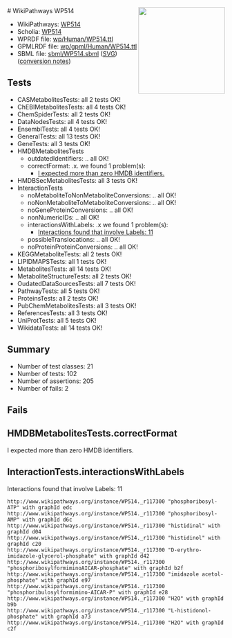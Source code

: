 <img style="float: right; width: 200px" src="../logo.png" />
# WikiPathways WP514

* WikiPathways: [WP514](https://identifiers.org/wikipathways:WP514)
* Scholia: [WP514](https://scholia.toolforge.org/wikipathways/WP514)
* WPRDF file: [wp/Human/WP514.ttl](../wp/Human/WP514.ttl)
* GPMLRDF file: [wp/gpml/Human/WP514.ttl](../wp/gpml/Human/WP514.ttl)
* SBML file: [sbml/WP514.sbml](../sbml/WP514.sbml) ([SVG](../sbml/WP514.svg)) ([conversion notes](../sbml/WP514.txt))

## Tests
* CASMetabolitesTests: all 2 tests OK!
* ChEBIMetabolitesTests: all 4 tests OK!
* ChemSpiderTests: all 2 tests OK!
* DataNodesTests: all 4 tests OK!
* EnsemblTests: all 4 tests OK!
* GeneralTests: all 13 tests OK!
* GeneTests: all 3 tests OK!
* HMDBMetabolitesTests
    * outdatedIdentifiers: .. all OK!
    * correctFormat: .x. we found 1 problem(s):
        * [I expected more than zero HMDB identifiers.](#ad154c1e)
* HMDBSecMetabolitesTests: all 3 tests OK!
* InteractionTests
    * noMetaboliteToNonMetaboliteConversions: .. all OK!
    * noNonMetaboliteToMetaboliteConversions: .. all OK!
    * noGeneProteinConversions: .. all OK!
    * nonNumericIDs: .. all OK!
    * interactionsWithLabels: .x we found 1 problem(s):
        * [Interactions found that involve Labels: 11](#fe97a8b9)
    * possibleTranslocations: .. all OK!
    * noProteinProteinConversions: .. all OK!
* KEGGMetaboliteTests: all 2 tests OK!
* LIPIDMAPSTests: all 1 tests OK!
* MetabolitesTests: all 14 tests OK!
* MetaboliteStructureTests: all 2 tests OK!
* OudatedDataSourcesTests: all 7 tests OK!
* PathwayTests: all 5 tests OK!
* ProteinsTests: all 2 tests OK!
* PubChemMetabolitesTests: all 3 tests OK!
* ReferencesTests: all 3 tests OK!
* UniProtTests: all 5 tests OK!
* WikidataTests: all 14 tests OK!


## Summary

* Number of test classes: 21
* Number of tests: 102
* Number of assertions: 205
* Number of fails: 2

## Fails

<a name="ad154c1e" />

## HMDBMetabolitesTests.correctFormat

I expected more than zero HMDB identifiers.
<a name="fe97a8b9" />

## InteractionTests.interactionsWithLabels

Interactions found that involve Labels: 11
```
http://www.wikipathways.org/instance/WP514._r117300 "phosphoribosyl-ATP" with graphId edc
http://www.wikipathways.org/instance/WP514._r117300 "phosphoribosyl-AMP" with graphId d6c
http://www.wikipathways.org/instance/WP514._r117300 "histidinal" with graphId d04
http://www.wikipathways.org/instance/WP514._r117300 "histidinol" with graphId c20
http://www.wikipathways.org/instance/WP514._r117300 "D-erythro-imidazole-glycerol-phosphate" with graphId d42
http://www.wikipathways.org/instance/WP514._r117300 "phosphoribosylformiminoAICAR-phosphate" with graphId b2f
http://www.wikipathways.org/instance/WP514._r117300 "imidazole acetol-phosphate" with graphId e97
http://www.wikipathways.org/instance/WP514._r117300 "phosphoribulosylformimino-AICAR-P" with graphId e28
http://www.wikipathways.org/instance/WP514._r117300 "H2O" with graphId b9b
http://www.wikipathways.org/instance/WP514._r117300 "L-histidonol-phosphate" with graphId a73
http://www.wikipathways.org/instance/WP514._r117300 "H2O" with graphId c2f
```

